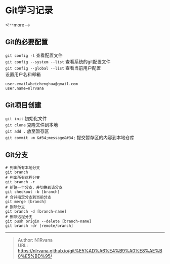 # Git学习记录

  
  
&lt;!--more--&gt;  
## Git的必要配置  
`git config -l` 查看配置文件  
`git config --system --list` 查看系统的git配置文件  
`git config --global --list` 查看当前用户配置  
设置用户名和邮箱  
```git  
user.email=beichenghua@gmail.com  
user.name=nlrvana  
```  
## Git项目创建  
`git init` 初始化文件   
`git clone` 克隆文件到本地  
`git add .` 放至暂存区  
`git commit -m &#34;message&#34;` 提交暂存区的内容到本地仓库  
## Git分支  
```git  
# 列出所有本地分支  
git branch  
# 列出所有远程分支  
git branch -r   
# 新建一个分支，并切换到该分支  
git checkout -b [branch]  
# 合并指定分支到当前分支  
git merge [branch]  
# 删除分支  
git branch -d [branch-name]  
# 删除远程分支  
git push origin --delete [branch-name]  
git branch -dr [remote/branch]  
```  

---

> Author: N1Rvana  
> URL: https://nlrvana.github.io/git%E5%AD%A6%E4%B9%A0%E8%AE%B0%E5%BD%95/  

